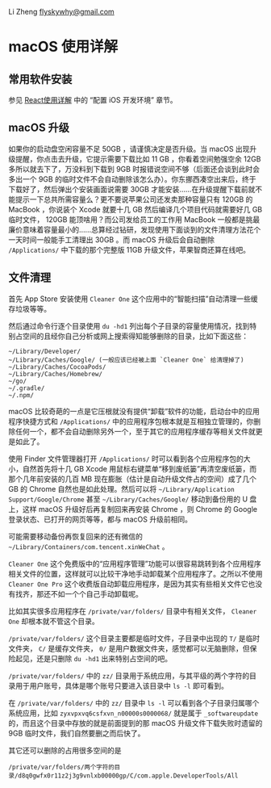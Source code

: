 Li Zheng flyskywhy@gmail.com

# macOS 使用详解

## 常用软件安装
参见 [React使用详解](../../Tool/编程语言/JavaScript/React使用详解.md) 中的 “配置 iOS 开发环境” 章节。

## macOS 升级
如果你的启动盘空闲容量不足 50GB ，请谨慎决定是否升级。当 macOS 出现升级提醒，你点击去升级，它提示需要下载比如 11 GB ，你看着空间勉强空余 12GB 多所以就去下了，万没料到下载到 9GB 时报错说空间不够（后面还会谈到此时会多出一个 9GB 的临时文件不会自动删除该怎么办）。你东挪西凑空出来后，终于下载好了，然后弹出个安装画面说需要 30GB 才能安装……在升级提醒下载前就不能提示一下总共所需容量么？更不要说苹果公司还发卖那种容量只有 120GB 的 MacBook ，你说装个 Xcode 就要十几 GB 然后编译几个项目代码就需要好几 GB 临时文件， 120GB 能顶啥用？而公司发给员工的工作用 MacBook 一般都是挑最廉价意味着容量最小的……总算经过钻研，发现使用下面谈到的文件清理方法花个一天时间一般能手工清理出 30GB 。而 macOS 升级后会自动删除 `/Applications/` 中下载的那个完整版 11GB 升级文件，苹果智商还算在线吧。

## 文件清理
首先 App Store 安装使用 `Cleaner One` 这个应用中的“智能扫描”自动清理一些缓存垃圾等等。

然后通过命令行逐个目录使用 `du -hd1` 列出每个子目录的容量使用情况，找到特别占空间的且经你自己分析或网上搜索得知能够删除的目录，比如下面这些：

    ~/Library/Developer/
    ~/Library/Caches/Google/ (一般应该已经被上面 `Cleaner One` 给清理掉了)
    ~/Library/Caches/CocoaPods/
    ~/Library/Caches/Homebrew/
    ~/go/
    ~/.gradle/
    ~/.npm/

macOS 比较奇葩的一点是它压根就没有提供“卸载”软件的功能，启动台中的应用程序快捷方式和 `/Applications/` 中的应用程序包根本就是互相独立管理的，你删除任何一个，都不会自动删除另外一个，至于其它的应用程序缓存等相关文件就更是如此了。

使用 Finder 文件管理器打开 `/Applications/` 时可以看到各个应用程序包的大小，自然首先将十几 GB Xcode 用鼠标右键菜单“移到废纸篓”再清空废纸篓，而那个几年前安装的几百 MB 现在膨胀（估计是自动升级文件占的空间）成了几个 GB 的 Chrome 自然也是如此处理。然后可以将 `~/Library/Application Support/Google/Chrome` 甚至 `~/Library/Caches/Google/` 移动到备份用的 U 盘上，这样 macOS 升级好后再复制回来再安装 Chrome ，则 Chrome 的 Google 登录状态、已打开的网页等等，都与 macOS 升级前相同。

可能需要移动备份再恢复回来的还有微信的 `~/Library/Containers/com.tencent.xinWeChat` 。

`Cleaner One` 这个免费版中的“应用程序管理”功能可以很容易跳转到各个应用程序相关文件的位置，这样就可以比较干净地手动卸载某个应用程序了。之所以不使用 `Cleaner One Pro` 这个收费版自动卸载应用程序，是因为其实有些相关文件它也没有找齐，那还不如一个个自己手动卸载呢。

比如其实很多应用程序在 `/private/var/folders/` 目录中有相关文件， `Cleaner One` 却根本就不管这个目录。

`/private/var/folders/` 这个目录主要都是临时文件，子目录中出现的 `T/` 是临时文件夹， `C/` 是缓存文件夹， `0/` 是用户数据文件夹，感觉都可以无脑删除，但保险起见，还是只删除 `du -hd1` 出来特别占空间的吧。

`/private/var/folders/` 中的 `zz/` 目录用于系统应用，与其平级的两个字符的目录用于用户账号，具体是哪个账号只要进入该目录中 `ls -l` 即可看到。

在 `/private/var/folders/` 中的 `zz/` 目录中 `ls -l` 可以看到各个子目录归属哪个系统应用，比如 `zyxvpxvq6csfxvn_n00000s0000068/` 就是属于 `_softwareupdate` 的，而且这个目录中存放的就是前面提到的那 macOS 升级文件下载失败时遗留的 9GB 临时文件，我们自然要删之而后快了。

其它还可以删除的占用很多空间的是

    /private/var/folders/两个字符的目录/d8q0gwfx0r11z2j3g9vnlxb00000gp/C/com.apple.DeveloperTools/All
